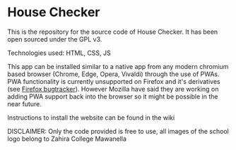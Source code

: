 # House Checker

This is the repository for the source code of House Checker. It has been open sourced under the GPL v3.

Technologies used: HTML, CSS, JS 

This app can be installed similar to a native app from any modern chromium based browser (Chrome, Edge, Opera, Vivaldi) through the use of PWAs. PWA functionality is currently unsupported on Firefox and it's derivatives (see [Firefox bugtracker](https://bugzilla.mozilla.org/show_bug.cgi?id=1682593)). However Mozilla have said they are working on adding PWA support back into the browser so it might be possible in the near future.

Instructions to install the website can be found in the wiki

DISCLAIMER: Only the code provided is free to use, all images of the school logo belong to Zahira College Mawanella
